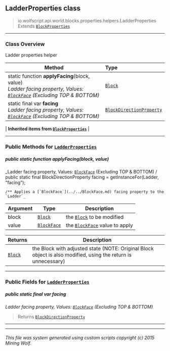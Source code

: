 ## LadderProperties __class__

>io.wolfscript.api.world.blocks.properties.helpers.LadderProperties
>Extends [`BlockProperties`](BlockProperties.md)

---

### Class Overview

Ladder properties helper

Method | Type   
--- | :--- 
static function __applyFacing__(block, value) <br> _Ladder facing property, Values: [`BlockFace`](../../BlockFace.md) (Excluding TOP & BOTTOM)_ | [`Block`](../../Block.md)
static final var __facing__ <br> _Ladder facing property, Values: [`BlockFace`](../../BlockFace.md) (Excluding TOP & BOTTOM)_ | [`BlockDirectionProperty`](../BlockDirectionProperty.md)
 |
__Inherited items from [`BlockProperties`](BlockProperties.md)__ |





---


### Public Methods for [`LadderProperties`](LadderProperties.md)

##### <a id='applyfacing'></a>public static function __applyFacing__(block, value)

_Ladder facing property, Values: [`BlockFace`](../../BlockFace.md) (Excluding TOP & BOTTOM) /
    public static final BlockDirectionProperty facing = getInstanceFor(Ladder, "facing");

    /** Applies a [`BlockFace`](../../BlockFace.md) facing property to the `Ladder`_

Argument | Type | Description  
--- | --- | --- 
block | [`Block`](../../Block.md) | the [`Block`](../../Block.md) to be modified
value | [`BlockFace`](../../BlockFace.md) | the [`BlockFace`](../../BlockFace.md) value to apply

Returns | Description
--- | --- 
[`Block`](../../Block.md) | the Block with adjusted state (NOTE: Original Block object is also modified, using the return is unnecessary)


---

### Public Fields for [`LadderProperties`](LadderProperties.md)

##### <a id='facing'></a>public static final var __facing__

_Ladder facing property, Values: [`BlockFace`](../../BlockFace.md) (Excluding TOP & BOTTOM)_

>Returns
>  [`BlockDirectionProperty`](../BlockDirectionProperty.md)

---


---


###### This file was system generated using custom scripts copyright (c) 2015 Mining Wolf.
	

